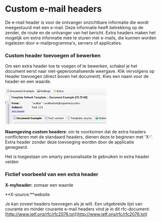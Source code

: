 # Custom e-mail headers

De e-mail header is voor de ontvanger onzichtbare informatie die wordt
meegestuurd met een e-mail. Deze informatie heeft betrekking op de
zender, de route en de ontvanger van het bericht. Extra headers maken
het mogelijk om extra informatie mee te sturen met e-mails, die kunnen
worden ingelezen door e-mailprogramma's, servers of applicaties.

### Custom header toevoegen of bewerken

Om een extra header toe te voegen of te bewerken, schakel je het
document eerst naar niet-gepersonaliseerde weergave. Klik vervolgens op
Header toevoegen (direct boven het document). Kies een naam voor de
header en een waarde.

![customheader](../images/custom_header.png)

**Naamgeving custom headers**: om te voorkomen dat de extra headers
conflicteren met de standaard headers, dienen deze te beginnen met 'X-'.
Extra header zonder deze toevoeging worden door de applicatie genegeerd.

Het is toegestaan om smarty personalisatie te gebruiken in extra header
velden

### Fictief voorbeeld van een extra header

**X-myheader:** zomaar een waarde

**X-source:**website

Je kan zoveel headers toevoegen als je wilt. Een uitgebreide lijst van
courante en minder courante e-mail headers vind je in dit rfc-document:
[http://www.ietf.org/rfc/rfc2076.txt](http://www.ietf.org/rfc/rfc2076.txt)

 
